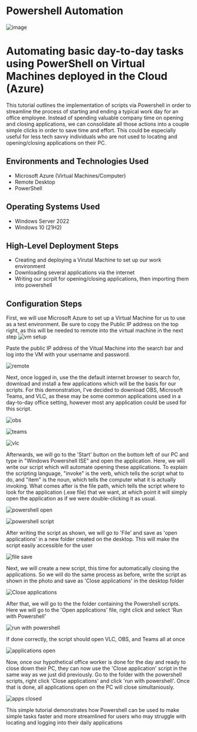 # Powershell Automation
![image](https://github.com/chrisfortuno/PowershellAutomation/assets/149267076/efae0558-bebb-4065-8e64-4698b5e832ef)

<h1>Automating basic day-to-day tasks using PowerShell on Virtual Machines deployed in the Cloud (Azure)</h1>
This tutorial outlines the implementation of scripts via Powershell in order to streamline the process of starting and ending a typical work day for an office employee. Instead of spending valuable company time on opening and closing applications, we can consolidate all those actions into a couple simple clicks in order to save time and effort. This could be especially useful for less tech savvy individuals who are not used to locating and opening/closing applications on their PC. <br />


<h2>Environments and Technologies Used</h2>

- Microsoft Azure (Virtual Machines/Computer)
- Remote Desktop
- PowerShell

<h2>Operating Systems Used </h2>

- Windows Server 2022
- Windows 10 (21H2)

<h2>High-Level Deployment Steps</h2>

- Creating and deploying a Virutal Machine to set up our work environment
- Downloading several applications via the internet
- Writing our scrpit for opening/closing applications, then importing them into powershell

<h2>Configuration Steps</h2>

First, we will use Microsoft Azure to set up a Virtual Machine for us to use as a test environment. Be sure to copy the Public IP address on the top right, as this will be needed to remote into the virtual machine in the next step
![vm setup](https://github.com/chrisfortuno/PowershellAutomation/assets/149267076/1bee74fa-1e03-45fe-9b1b-b3471de6a535)

Paste the public IP address of the Vitual Machine into the search bar and log into the VM with your username and password.

![remote](https://github.com/chrisfortuno/PowershellAutomation/assets/149267076/e2583a61-0778-4633-b30a-42cfc0888f3e)

Next, once logged in, use the the default internet browser to search for, download and install a few applications which will be the basis for our scripts. For this demonstration, I've decided to download OBS, Microsoft Teams, and VLC, as these may be some common applications used in a day-to-day office setting, however most any application could be used for this script.

![obs](https://github.com/chrisfortuno/PowershellAutomation/assets/149267076/78be3b9e-d807-4479-bab8-743ef737aaec)

![teams](https://github.com/chrisfortuno/PowershellAutomation/assets/149267076/dacefeec-e105-40cd-9d48-6e71ea49839c)

![vlc](https://github.com/chrisfortuno/PowershellAutomation/assets/149267076/8ed3bb82-6aad-4fa2-b260-c795e3bd7207)

Afterwards, we will go to the 'Start' button on the bottom left of our PC and type in "Windows Powershell ISE" and open the application. Here, we will write our script which will automate opening these applications. To explain the scripting language, "invoke" is the verb, which tells the script what to do, and "item" is the noun, which tells the computer what it is actually invoking. What comes after is the file path, which tells the script where to look for the application (.exe file) that we want, at which point it will simply open the application as if we were double-clicking it as usual.

![powershell open](https://github.com/chrisfortuno/PowershellAutomation/assets/149267076/c33319ae-9fdf-4375-9570-fff7369d4aad)

![powershell script](https://github.com/chrisfortuno/PowershellAutomation/assets/149267076/6a9c33f6-4e1e-4d31-a2d0-f5733de8cdc0)

After writing the script as shown, we will go to 'File' and save as 'open applications' in a new folder created on the desktop. This will make the script easily accessible for the user

![file save](https://github.com/chrisfortuno/PowershellAutomation/assets/149267076/44de2366-d505-4d46-a82a-9a28485471d9)

Next, we will create a new script, this time for automatically closing the applications. So we will do the same process as before, write the script as shown in the photo and save as 'Close applications' in the desktop folder

![Close applications](https://github.com/chrisfortuno/PowershellAutomation/assets/149267076/dfee72a5-ecfc-486b-a206-2662d925818c)

After that, we will go to the the folder containing the Powershell scripts. Here we will go to the 'Open applications' file, right click and select 'Run with Powershell'

![run with powershell](https://github.com/chrisfortuno/PowershellAutomation/assets/149267076/8c13383a-d423-4582-a714-b49739410b67)

If done correctly, the script should open VLC, OBS, and Teams all at once

![applications open](https://github.com/chrisfortuno/PowershellAutomation/assets/149267076/479601dd-06bb-4cca-b21c-336cde87fc80)

Now, once our hypothetical office worker is done for the day and ready to close down their PC, they can now use the 'Close application' script in the same way as we just did previously. Go to the folder with the powershell scripts, right click 'Close applications' and click 'run with powershell'. Once that is done, all applications open on the PC will close simultaniously. 

![apps closed](https://github.com/chrisfortuno/PowershellAutomation/assets/149267076/e47d686b-8ee4-47b2-a842-a878585baea7)

This simple tutorial demonstrates how Powershell can be used to make simple tasks faster and more streamlined for users who may struggle with locating and logging into their daily applications 















